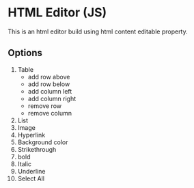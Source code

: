 # HTML Editor (JS)
This is an html editor build using html content editable property. 

## Options
1.  Table 
    * add row above
    * add row below
    * add column left
    * add column right
    * remove row
    * remove column
2.  List
3.  Image
4.  Hyperlink
5.  Background color
6.  Strikethrough
7.  bold
8.  Italic 
9.  Underline
10. Select All
